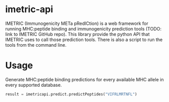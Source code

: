 # imetric-api

IMETRIC (Immunogenicity METa pRedICtion) is a web framework for running MHC:peptide binding and immunogenicity prediction tools (TODO: link to IMETRIC GitHub repo). This library provide the python API that IMETRIC uses to call those prediction tools. There is also a script to run the tools from the command line.

# Usage

Generate MHC:peptide binding predictions for every available MHC allele in every supported database.

```python
result = imetricapi.predict.predictPeptides("VIFRLMRTNFL")
```
